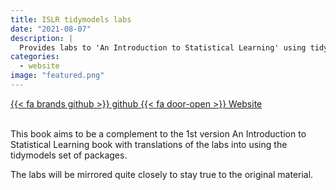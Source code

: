 ```yaml
---
title: ISLR tidymodels labs
date: "2021-08-07"
description: |
  Provides labs to 'An Introduction to Statistical Learning' using tidymodels
categories:
  - website
image: "featured.png"
---
```




<div class="project-buttons">
<a href="https://github.com/EmilHvitfeldt/ISLR-tidymodels-labs">
  {{< fa brands github >}} github
</a>
<a href="https://emilhvitfeldt.github.io/ISLR-tidymodels-labs/index.html">
  {{< fa door-open >}} Website
</a>
</div>
<br>

This book aims to be a complement to the 1st version An Introduction to Statistical Learning book with translations of the labs into using the tidymodels set of packages.

The labs will be mirrored quite closely to stay true to the original material.
